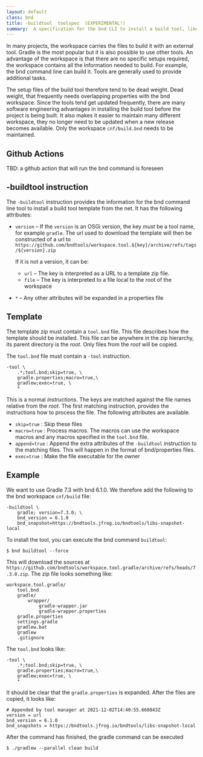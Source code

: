 ```yaml
---
layout: default
class: bnd
title: -buildtool  toolspec  (EXPERIMENTAL!)
summary:  A specification for the bnd CLI to install a build tool, like gradle, in the workspace
---
```


In many projects, the workspace carries the files to build it with an external tool. Gradle is the most
popular but it is also possible to use other tools. An advantage of the workspace is that there are
no specific setups required, the workspace contains all the information needed to build. For example,
the bnd command line can build it. Tools are generally used to provide additional tasks.

The setup files of the build tool therefore tend to be dead weight. Dead weight, that frequently needs
overlapping properties with the bnd workspace. Since the tools tend get updated frequently, there are
many software engineering advantages in installing the build tool before the project is being built. It
also makes it easier to maintain many different workspace, they no longer need to be updated when a
new release becomes available. Only the workspace `cnf/build.bnd` needs to be maintained.

## Github Actions

TBD: a github action that will run the bnd command is foreseen

## -buildtool instruction

The `-buildtool` instruction provides the information for the bnd command line tool to install a
build tool template from the net. It has the following attributes:

* `version` – If the `version` is an OSGi version, the key _must_ be a tool name, for example `gradle`. The url used
  to download the template will then be constructed of a url to 
       `https://github.com/bndtools/workspace.tool.${key}/archive/refs/tags/${version}.zip`
  
  If it is not a version, it can be:
  * `url` – The key is interpreted as a URL to a template zip file.
  * `file` – The key is interpreted to a file local to the root of the workspace
* `*` – Any other attributes will be expanded in a properties file

## Template

The template zip must contain a `tool.bnd` file. This file describes how the template should be installed. This file
can be anywhere in the zip hierarchy, its parent directory is the _root_. Only files from the _root_ will be copied.

The `tool.bnd` file must contain a `-tool` instruction. 

    -tool \
        .*;tool.bnd;skip=true, \
        gradle.properties;macro=true,\
        gradlew;exec=true, \
        *

This is a normal _instructions_. The keys are matched against the file names relative from the _root_. The first matching
instruction, provides the instructions how to process the file. The following attributes are available.

* `skip=true` : Skip these files
* `macro=true` : Process macros. The macros can use the workspace macros and any macros specified in the `tool.bnd` file.
* `append=true` : Append the extra attributes of the `-buildtool` instruction to the matching files. This will happen in the format of bnd/properties files.
* `exec=true` : Make the file executable for the owner


## Example

We want to use Gradle 7.3 with bnd 6.1.0. We therefore add the following to the bnd workspace `cnf/build` file:

    -buildtool \
        gradle; version=7.3.0; \
        bnd_version = 6.1.0
        bnd_snapshot=https://bndtools.jfrog.io/bndtools/libs-snapshot-local

To install the tool, you can execute the bnd command `buildtool`:

    $ bnd buildtool --force

This will download the sources at `https://github.com/bndtools/workspace.tool.gradle/archive/refs/heads/7.3.0.zip`. The zip file
looks something like:

    workspace.tool.gradle/
        tool.bnd
        gradle/
            wrapper/
                gradle-wrapper.jar
                gradle-wrapper.properties
        gradle.properties
        settings.gradle
        gradlew.bat
        gradlew
        .gitignore

The  `tool.bnd` looks like:

    -tool \
        .*;tool.bnd;skip=true, \
        gradle.properties;macro=true,\
        gradlew;exec=true, \
        *

It should be clear that the `gradle.properties` is expanded. After the files are copied, it looks like:

    # Appended by tool manager at 2021-12-02T14:40:55.660843Z
    version = url
    bnd_version = 6.1.0
    bnd_snapshots = https://bndtools.jfrog.io/bndtools/libs-snapshot-local

After the command has finished, the gradle command can be executed

    $ ./gradlew --parallel clean build
    